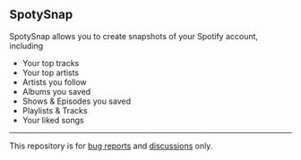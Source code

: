## SpotySnap

SpotySnap allows you to create snapshots of your Spotify account, including

- Your top tracks
- Your top artists
- Artists you follow
- Albums you saved
- Shows & Episodes you saved
- Playlists & Tracks
- Your liked songs

---

This repository is for [bug reports](https://github.com/tacocode-dev/spotysnap.com/issues) and [discussions](https://github.com/tacocode-dev/spotysnap.com/discussions) only.
